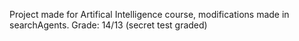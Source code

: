 Project made for Artifical Intelligence course, modifications made in searchAgents.
Grade: 14/13 (secret test graded)
